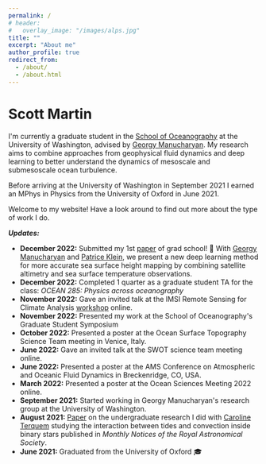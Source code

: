 ```yaml
---
permalink: /
# header:
#   overlay_image: "/images/alps.jpg"
title: ""
excerpt: "About me"
author_profile: true
redirect_from: 
  - /about/
  - /about.html
---
```

# Scott Martin
I'm currently a graduate student in the [School of Oceanography](https://www.ocean.washington.edu) at the University of Washington, advised by [Georgy Manucharyan](https://deep.ocean.washington.edu/). My research aims to combine approaches from geophysical fluid dynamics and deep learning to better understand the dynamics of mesoscale and submesoscale ocean turbulence. 

Before arriving at the University of Washington in September 2021 I earned an MPhys in Physics from the University of Oxford in June 2021.

Welcome to my website! Have a look around to find out more about the type of work I do.

***Updates:***

* **December 2022:** Submitted my 1st [paper](https://doi.org/10.31223/X50Q0N) of grad school! 🎉 With [Georgy Manucharyan](https://deep.ocean.washington.edu/) and [Patrice Klein](https://www.gps.caltech.edu/people/jean-patrice-m-patrice-klein), we present a new deep learning method for more accurate sea surface height mapping by combining satellite altimetry and sea surface temperature observations.
* **December 2022:** Completed 1 quarter as a graduate student TA for the class: *OCEAN 285: Physics across oceanography*
* **November 2022:** Gave an invited talk at the IMSI Remote Sensing for Climate Analysis [workshop](https://www.imsi.institute/activities/remote-sensing-for-climate-analysis/) online.
* **November 2022:** Presented my work at the School of Oceanography's Graduate Student Symposium
* **October 2022:** Presented a poster at the Ocean Surface Topography Science Team meeting in Venice, Italy.
* **June 2022:** Gave an invited talk at the SWOT science team meeting online.
* **June 2022:** Presented a poster at the AMS Conference on Atmospheric and Oceanic Fluid Dynamics in Breckenridge, CO, USA.
* **March 2022:** Presented a poster at the Ocean Sciences Meeting 2022 online.
* **September 2021:** Started working in Georgy Manucharyan's research group at the University of Washington.
* **August 2021:** [Paper](https://doi.org/10.1093/mnras/stab2322) on the undergraduate research I did with [Caroline Terquem](https://www.physics.ox.ac.uk/our-people/terquem) studying the interaction between tides and convection inside binary stars published in *Monthly Notices of the Royal Astronomical Society*.
* **June 2021:** Graduated from the University of Oxford 🎓